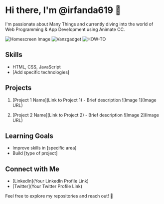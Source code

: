 # Hi there, I'm @irfanda619 👋

I'm passionate about Many Things and currently diving into the world of Web Programming & App Development using Animate CC.

![Homescreen Image](https://i.postimg.cc/jd16SrqG/Profil.png)
![Vanzgadget](https://i.postimg.cc/2ycV0VR7/Vanzgadget.png)
![HOW-TO](https://i.postimg.cc/nhgSQhyv/HOW-TO-landscape.jpg)

## Skills
- HTML, CSS, JavaScript
- [Add specific technologies]

## Projects
1. [Project 1 Name](Link to Project 1) - Brief description
   ![Image 1](Image URL)

2. [Project 2 Name](Link to Project 2) - Brief description
   ![Image 2](Image URL)

## Learning Goals
- Improve skills in [specific area]
- Build [type of project]

## Connect with Me
- [LinkedIn](Your LinkedIn Profile Link)
- [Twitter](Your Twitter Profile Link)

Feel free to explore my repositories and reach out! 🚀
